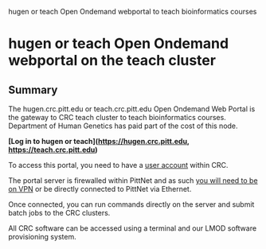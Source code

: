 hugen or teach Open Ondemand webportal to teach bioinformatics courses
# **hugen or teach Open Ondemand webportal on the teach cluster**

## **Summary**

The hugen.crc.pitt.edu or teach.crc.pitt.edu Open Ondemand Web Portal is the gateway to CRC teach cluster to teach bioinformatics courses. Department of Human Genetics has paid part of the cost of this node. 

**[Log in to hugen or teach](https://hugen.crc.pitt.edu, https://teach.crc.pitt.edu)**

To access this portal, you need to have a [user account](https://crc.pitt.edu/getting-started#) within CRC.

The portal server is firewalled within PittNet and as such [you will need to be on VPN](https://crc.pitt.edu/user-support/resource-documentation/vpn-and-accessing-clusters) or be directly connected to PittNet via Ethernet.

Once connected, you can run commands directly on the server and submit batch jobs to the CRC clusters.

All CRC software can be accessed using a terminal and our LMOD software provisioning system.
